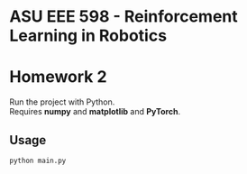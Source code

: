 # ASU EEE 598 - Reinforcement Learning in Robotics
# Homework 2

Run the project with Python.  
Requires **numpy** and **matplotlib** and **PyTorch**.

## Usage
```bash
python main.py

